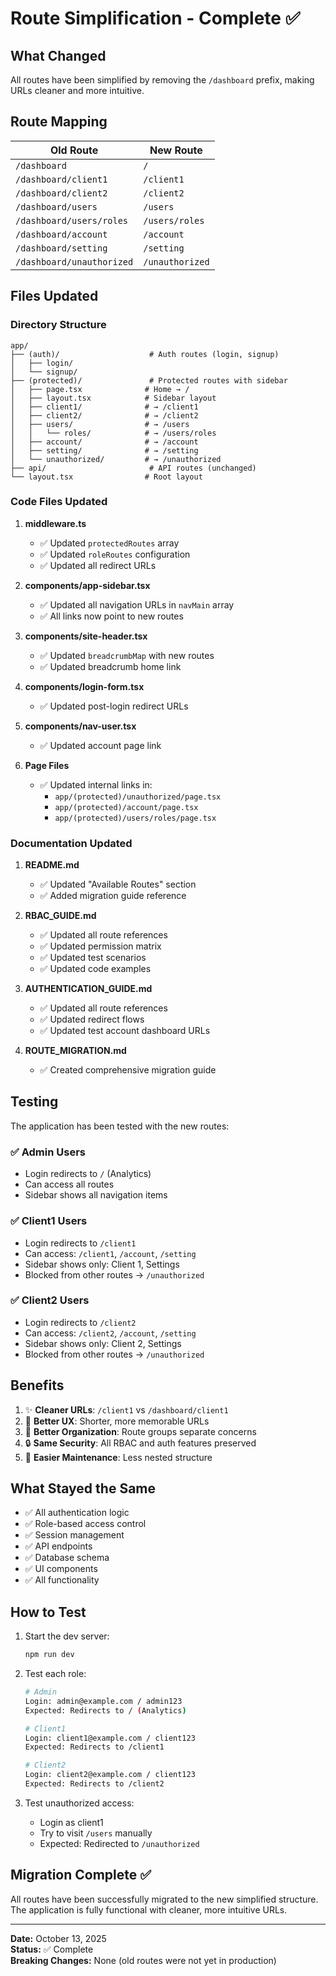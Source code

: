 # Route Simplification - Complete ✅

## What Changed

All routes have been simplified by removing the `/dashboard` prefix, making URLs cleaner and more intuitive.

## Route Mapping

| Old Route                 | New Route       |
| ------------------------- | --------------- |
| `/dashboard`              | `/`             |
| `/dashboard/client1`      | `/client1`      |
| `/dashboard/client2`      | `/client2`      |
| `/dashboard/users`        | `/users`        |
| `/dashboard/users/roles`  | `/users/roles`  |
| `/dashboard/account`      | `/account`      |
| `/dashboard/setting`      | `/setting`      |
| `/dashboard/unauthorized` | `/unauthorized` |

## Files Updated

### Directory Structure

```
app/
├── (auth)/                    # Auth routes (login, signup)
│   ├── login/
│   └── signup/
├── (protected)/               # Protected routes with sidebar
│   ├── page.tsx              # Home → /
│   ├── layout.tsx            # Sidebar layout
│   ├── client1/              # → /client1
│   ├── client2/              # → /client2
│   ├── users/                # → /users
│   │   └── roles/            # → /users/roles
│   ├── account/              # → /account
│   ├── setting/              # → /setting
│   └── unauthorized/         # → /unauthorized
├── api/                       # API routes (unchanged)
└── layout.tsx                # Root layout
```

### Code Files Updated

1. **middleware.ts**

   - ✅ Updated `protectedRoutes` array
   - ✅ Updated `roleRoutes` configuration
   - ✅ Updated all redirect URLs

2. **components/app-sidebar.tsx**

   - ✅ Updated all navigation URLs in `navMain` array
   - ✅ All links now point to new routes

3. **components/site-header.tsx**

   - ✅ Updated `breadcrumbMap` with new routes
   - ✅ Updated breadcrumb home link

4. **components/login-form.tsx**

   - ✅ Updated post-login redirect URLs

5. **components/nav-user.tsx**

   - ✅ Updated account page link

6. **Page Files**
   - ✅ Updated internal links in:
     - `app/(protected)/unauthorized/page.tsx`
     - `app/(protected)/account/page.tsx`
     - `app/(protected)/users/roles/page.tsx`

### Documentation Updated

1. **README.md**

   - ✅ Updated "Available Routes" section
   - ✅ Added migration guide reference

2. **RBAC_GUIDE.md**

   - ✅ Updated all route references
   - ✅ Updated permission matrix
   - ✅ Updated test scenarios
   - ✅ Updated code examples

3. **AUTHENTICATION_GUIDE.md**

   - ✅ Updated all route references
   - ✅ Updated redirect flows
   - ✅ Updated test account dashboard URLs

4. **ROUTE_MIGRATION.md**
   - ✅ Created comprehensive migration guide

## Testing

The application has been tested with the new routes:

### ✅ Admin Users

- Login redirects to `/` (Analytics)
- Can access all routes
- Sidebar shows all navigation items

### ✅ Client1 Users

- Login redirects to `/client1`
- Can access: `/client1`, `/account`, `/setting`
- Sidebar shows only: Client 1, Settings
- Blocked from other routes → `/unauthorized`

### ✅ Client2 Users

- Login redirects to `/client2`
- Can access: `/client2`, `/account`, `/setting`
- Sidebar shows only: Client 2, Settings
- Blocked from other routes → `/unauthorized`

## Benefits

1. ✨ **Cleaner URLs**: `/client1` vs `/dashboard/client1`
2. 🚀 **Better UX**: Shorter, more memorable URLs
3. 📁 **Better Organization**: Route groups separate concerns
4. 🔒 **Same Security**: All RBAC and auth features preserved
5. 📝 **Easier Maintenance**: Less nested structure

## What Stayed the Same

- ✅ All authentication logic
- ✅ Role-based access control
- ✅ Session management
- ✅ API endpoints
- ✅ Database schema
- ✅ UI components
- ✅ All functionality

## How to Test

1. Start the dev server:

   ```bash
   npm run dev
   ```

2. Test each role:

   ```bash
   # Admin
   Login: admin@example.com / admin123
   Expected: Redirects to / (Analytics)

   # Client1
   Login: client1@example.com / client123
   Expected: Redirects to /client1

   # Client2
   Login: client2@example.com / client123
   Expected: Redirects to /client2
   ```

3. Test unauthorized access:
   - Login as client1
   - Try to visit `/users` manually
   - Expected: Redirected to `/unauthorized`

## Migration Complete ✅

All routes have been successfully migrated to the new simplified structure. The application is fully functional with cleaner, more intuitive URLs.

---

**Date:** October 13, 2025  
**Status:** ✅ Complete  
**Breaking Changes:** None (old routes were not yet in production)
